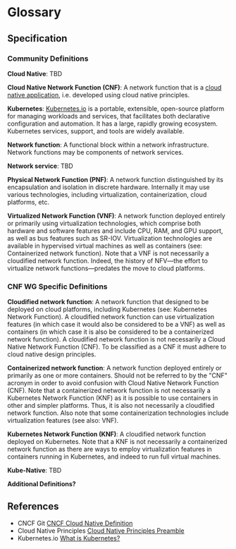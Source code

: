# Glossary

## Specification


### Community Definitions

**Cloud Native**: TBD

**Cloud Native Network Function (CNF)**: A network function that is a [cloud native application](https://github.com/cncf/glossary/blob/main/definitions/cloud_native_apps.md), i.e. developed using cloud native principles. 

**Kubernetes**: [Kubernetes.io](https://kubernetes.io/) is a portable, extensible, open-source platform for managing workloads and services, that facilitates both declarative configuration and automation. It has a large, rapidly growing ecosystem. Kubernetes services, support, and tools are widely available.

**Network function**: A functional block within a network infrastructure. Network functions may be components of network services.

**Network service**: TBD

**Physical Network Function (PNF)**: A network function distinguished by its encapsulation and isolation in discrete hardware. Internally it may use various technologies, including virtualization, containerization, cloud platforms, etc.

**Virtualized Network Function (VNF)**: A network function deployed entirely or primarily using virtualization technologies, which comprise both hardware and software features and include CPU, RAM, and GPU support, as well as bus features such as SR-IOV. Virtualization technologies are available in hypervised virtual machines as well as containers (see: Containerized network function). Note that a VNF is not necessarily a cloudified network function. Indeed, the history of NFV—the effort to virtualize network functions—predates the move to cloud platforms.


### CNF WG Specific Definitions

**Cloudified network function**: A network function that designed to be deployed on cloud platforms, including Kubernetes (see: Kubernetes Network Function). A cloudified network function can use virtualization features (in which case it would also be considered to be a VNF) as well as containers (in which case it is also be considered to be a containerized network function). A cloudified network function is not necessarily a Cloud Native Network Function (CNF). To be classified as a CNF it must adhere to cloud native design principles.

**Containerized network function**: A network function deployed entirely or primarily as one or more containers. Should not be referred to by the "CNF" acronym in order to avoid confusion with Cloud Native Network Function (CNF). Note that a containerized network function is not necessarily a Kubernetes Network Function (KNF) as it is possible to use containers in other and simpler platforms. Thus, it is also not necessarily a cloudified network function. Also note that some containerization technologies include virtualization features (see also: VNF).

**Kubernetes Network Function (KNF)**: A cloudified network function deployed on Kubernetes. Note that a KNF is not necessarily a containerized network function as there are ways to employ virtualization features in containers running in Kubernetes, and indeed to run full virtual machines.

**Kube-Native**: TBD

**Additional Definitions?**


## References

* CNCF Git [CNCF Cloud Native Definition](https://github.com/cncf/toc/blob/main/DEFINITION.md)
* Cloud Native Principles [Cloud Native Principles Preamble](https://github.com/cloud-native-principles/cloud-native-principles/blob/master/cloud-native-networking-preamble.md)
* Kubernetes.io [What is Kubernetes?](https://kubernetes.io/docs/concepts/overview/what-is-kubernetes/)
